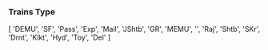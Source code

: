 
### Trains Type
[
  'DEMU', 'SF',   'Pass',
  'Exp',  'Mail', 'JShtb',
  'GR',   'MEMU', '',
  'Raj',  'Shtb', 'SKr',
  'Drnt', 'Klkt', 'Hyd',
  'Toy',  'Del'
]